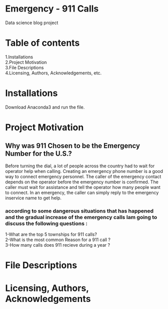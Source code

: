 # Emergency - 911 Calls
Data science blog project

# Table of contents
1.Installations<br>
2.Project Motivation<br>
3.File Descriptions<br>
4.Licensing, Authors, Acknowledgements, etc.

# Installations
Download Anaconda3 and run the file.

# Project Motivation
## Why was 911 Chosen to be the Emergency Number for the U.S.?
Before turning the dial, a lot of people across the country had to wait for operator help when calling. Creating an emergency phone number is a good way to connect emergency personnel. The caller of the emergency contact depends on the operator before the emergency number is confirmed. The caller must wait for assistance and tell the operator how many people want to connect. In an emergency, the caller can simply reply to the emergency inservice name to get help.<br> 

### according  to some dangerous situations that has happened and the gradual increase of the emergency calls Iam going to discuss the  following questions : <br>
1-What are the top 5 townships  for 911 calls?<br>
2-What is the most common Reason for a 911 call ?<br>
3-How many calls does 911 recieve during a year ?<br>
# File Descriptions


# Licensing, Authors, Acknowledgements
